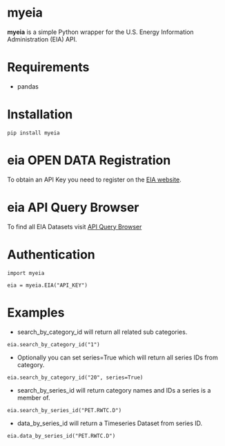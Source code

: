 # myeia

**myeia** is a simple Python wrapper for the U.S. Energy Information Administration (EIA) API.

# Requirements

* pandas

# Installation

```
pip install myeia
```

#  eia OPEN DATA Registration

To obtain an API Key you need to register on the [EIA website](https://www.eia.gov/opendata/register.php).


# eia API Query Browser

To find all EIA Datasets visit [API Query Browser](https://www.eia.gov/opendata/qb.php)

# Authentication

```
import myeia

eia = myeia.EIA("API_KEY")
```

# Examples

* search_by_category_id will return all related sub categories.

```
eia.search_by_category_id("1")
```

* Optionally you can set series=True which will return all series IDs from category.

```
eia.search_by_category_id("20", series=True)
```

* search_by_series_id will return category names and IDs a series is a member of.

```
eia.search_by_series_id("PET.RWTC.D")
```

* data_by_series_id will return a Timeseries Dataset from series ID.

```
eia.data_by_series_id("PET.RWTC.D")
```